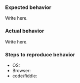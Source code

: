 ### Expected behavior

Write here.

### Actual behavior

Write here.

### Steps to reproduce behavior

* OS:
* Browser:
* code/fiddle:
